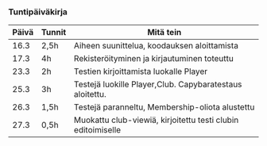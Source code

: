 ### Tuntipäiväkirja
Päivä | Tunnit | Mitä tein
--- | -------- | -----
16.3 | 2,5h | Aiheen suunittelua, koodauksen aloittamista
17.3 | 4h | Rekisteröityminen ja kirjautuminen toteuttu 
23.3 | 2h | Testien kirjoittamista luokalle Player
25.3 | 3h | Testejä luokille Player,Club. Capybaratestaus aloitettu.
26.3 | 1,5h | Testejä paranneltu, Membership-oliota alustettu
27.3 | 0,5h | Muokattu club-viewiä, kirjoitettu testi clubin editoimiselle
